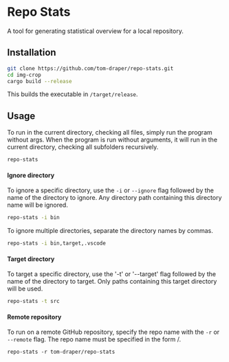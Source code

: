 # Repo Stats

A tool for generating statistical overview for a local repository.

## Installation

```bash
git clone https://github.com/tom-draper/repo-stats.git
cd img-crop
cargo build --release
```

This builds the executable in `/target/release`.

## Usage

To run in the current directory, checking all files, simply run the program without args.
When the program is run without arguments, it will run in the current directory, checking all subfolders recursively.

```bash
repo-stats
```

#### Ignore directory

To ignore a specific directory, use the `-i` or `--ignore` flag followed by the name of the directory to ignore. Any directory path containing this directory name will be ignored.

```bash
repo-stats -i bin
```

To ignore multiple directories, separate the directory names by commas.

```bash
repo-stats -i bin,target,.vscode
```

#### Target directory

To target a specific directory, use the '-t' or '--target' flag followed by the name of the directory to target. Only paths containing this target directory will be used.

```bash
repo-stats -t src
```

#### Remote repository

To run on a remote GitHub repository, specify the repo name with the `-r` or `--remote` flag. The repo name must be specified in the form <user>/<repo>.

```bath
repo-stats -r tom-draper/repo-stats
```
